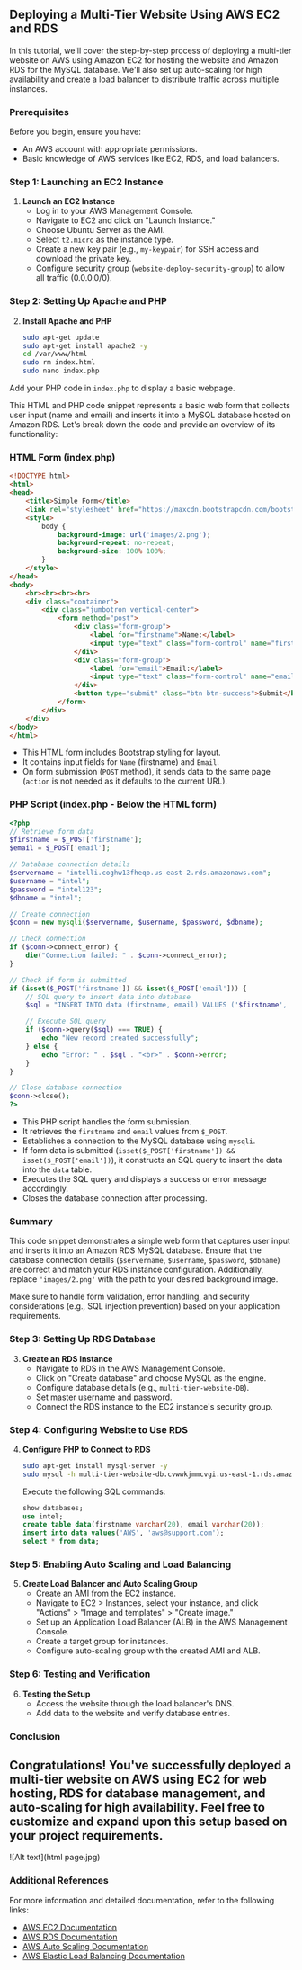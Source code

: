 ## Deploying a Multi-Tier Website Using AWS EC2 and RDS

In this tutorial, we'll cover the step-by-step process of deploying a multi-tier website on AWS using Amazon EC2 for hosting the website and Amazon RDS for the MySQL database. We'll also set up auto-scaling for high availability and create a load balancer to distribute traffic across multiple instances.

### Prerequisites

Before you begin, ensure you have:

- An AWS account with appropriate permissions.
- Basic knowledge of AWS services like EC2, RDS, and load balancers.

### Step 1: Launching an EC2 Instance

1. **Launch an EC2 Instance**
   - Log in to your AWS Management Console.
   - Navigate to EC2 and click on "Launch Instance."
   - Choose Ubuntu Server as the AMI.
   - Select `t2.micro` as the instance type.
   - Create a new key pair (e.g., `my-keypair`) for SSH access and download the private key.
   - Configure security group (`website-deploy-security-group`) to allow all traffic (0.0.0.0/0).

### Step 2: Setting Up Apache and PHP

2. **Install Apache and PHP**
   ```bash
   sudo apt-get update
   sudo apt-get install apache2 -y
   cd /var/www/html
   sudo rm index.html
   sudo nano index.php
   ```
Add your PHP code in `index.php` to display a basic webpage.

This HTML and PHP code snippet represents a basic web form that collects user input (name and email) and inserts it into a MySQL database hosted on Amazon RDS. Let's break down the code and provide an overview of its functionality:

### HTML Form (index.php)

```html
<!DOCTYPE html>
<html>
<head>
    <title>Simple Form</title>
    <link rel="stylesheet" href="https://maxcdn.bootstrapcdn.com/bootstrap/3.3.7/css/bootstrap.min.css">
    <style>
        body {
            background-image: url('images/2.png');
            background-repeat: no-repeat;
            background-size: 100% 100%;
        }
    </style>
</head>
<body>
    <br><br><br><br>
    <div class="container">
        <div class="jumbotron vertical-center">
            <form method="post">
                <div class="form-group">
                    <label for="firstname">Name:</label>
                    <input type="text" class="form-control" name="firstname">
                </div>
                <div class="form-group">
                    <label for="email">Email:</label>
                    <input type="text" class="form-control" name="email">
                </div>
                <button type="submit" class="btn btn-success">Submit</button>
            </form>
        </div>
    </div>
</body>
</html>
```

- This HTML form includes Bootstrap styling for layout.
- It contains input fields for `Name` (firstname) and `Email`.
- On form submission (`POST` method), it sends data to the same page (`action` is not needed as it defaults to the current URL).

### PHP Script (index.php - Below the HTML form)

```php
<?php
// Retrieve form data
$firstname = $_POST['firstname'];
$email = $_POST['email'];

// Database connection details
$servername = "intelli.coghw13fheqo.us-east-2.rds.amazonaws.com";
$username = "intel";
$password = "intel123";
$dbname = "intel";

// Create connection
$conn = new mysqli($servername, $username, $password, $dbname);

// Check connection
if ($conn->connect_error) {
    die("Connection failed: " . $conn->connect_error);
}

// Check if form is submitted
if (isset($_POST['firstname']) && isset($_POST['email'])) {
    // SQL query to insert data into database
    $sql = "INSERT INTO data (firstname, email) VALUES ('$firstname', '$email')";

    // Execute SQL query
    if ($conn->query($sql) === TRUE) {
        echo "New record created successfully";
    } else {
        echo "Error: " . $sql . "<br>" . $conn->error;
    }
}

// Close database connection
$conn->close();
?>
```

- This PHP script handles the form submission.
- It retrieves the `firstname` and `email` values from `$_POST`.
- Establishes a connection to the MySQL database using `mysqli`.
- If form data is submitted (`isset($_POST['firstname']) && isset($_POST['email'])`), it constructs an SQL query to insert the data into the `data` table.
- Executes the SQL query and displays a success or error message accordingly.
- Closes the database connection after processing.

### Summary

This code snippet demonstrates a simple web form that captures user input and inserts it into an Amazon RDS MySQL database. Ensure that the database connection details (`$servername`, `$username`, `$password`, `$dbname`) are correct and match your RDS instance configuration. Additionally, replace `'images/2.png'` with the path to your desired background image.

Make sure to handle form validation, error handling, and security considerations (e.g., SQL injection prevention) based on your application requirements.

### Step 3: Setting Up RDS Database

3. **Create an RDS Instance**
   - Navigate to RDS in the AWS Management Console.
   - Click on "Create database" and choose MySQL as the engine.
   - Configure database details (e.g., `multi-tier-website-DB`).
   - Set master username and password.
   - Connect the RDS instance to the EC2 instance's security group.

### Step 4: Configuring Website to Use RDS

4. **Configure PHP to Connect to RDS**
   ```bash
   sudo apt-get install mysql-server -y
   sudo mysql -h multi-tier-website-db.cvwwkjmmcvgi.us-east-1.rds.amazonaws.com -u admin -padmin123
   ```
   Execute the following SQL commands:
   ```sql
   show databases;
   use intel;
   create table data(firstname varchar(20), email varchar(20));
   insert into data values('AWS', 'aws@support.com');
   select * from data;
   ```

### Step 5: Enabling Auto Scaling and Load Balancing

5. **Create Load Balancer and Auto Scaling Group**
   - Create an AMI from the EC2 instance.
   - Navigate to EC2 > Instances, select your instance, and click "Actions" > "Image and templates" > "Create image."
   - Set up an Application Load Balancer (ALB) in the AWS Management Console.
   - Create a target group for instances.
   - Configure auto-scaling group with the created AMI and ALB.

### Step 6: Testing and Verification

6. **Testing the Setup**
   - Access the website through the load balancer's DNS.
   - Add data to the website and verify database entries.

### Conclusion

Congratulations! You've successfully deployed a multi-tier website on AWS using EC2 for web hosting, RDS for database management, and auto-scaling for high availability. Feel free to customize and expand upon this setup based on your project requirements.
---
![Alt text](html page.jpg)

### Additional References

For more information and detailed documentation, refer to the following links:

- [AWS EC2 Documentation](https://docs.aws.amazon.com/ec2/)
- [AWS RDS Documentation](https://docs.aws.amazon.com/rds/)
- [AWS Auto Scaling Documentation](https://docs.aws.amazon.com/autoscaling/)
- [AWS Elastic Load Balancing Documentation](https://docs.aws.amazon.com/elasticloadbalancing/)



